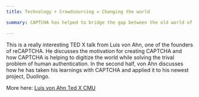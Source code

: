 ```yaml
---
title: Technology + Crowdsourcing = Changing the world

summary: CAPTCHA has helped to bridge the gap between the old world of paper to the new digital age. Founder, von Ahn, discusses how he is applying what he learned to his latest project.

---
```


This is a really interesting TED X talk from Luis von Ahn, one of the founders of reCAPTCHA. He discusses the motivation for creating CAPTCHA and how CAPTCHA is helping to digitize the world while solving the trival problem of human authentication. In the second half, von Ahn discusses how he has taken his learnings with CAPTCHA and applied it to his newest project, Duolingo.

More here: [Luis von Ahn Ted X CMU](https://www.ted.com/talks/luis_von_ahn_massive_scale_online_collaboration?language=en)
